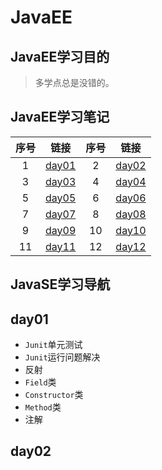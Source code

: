 # JavaEE

## JavaEE学习目的

> 多学点总是没错的。

## JavaEE学习笔记

| 序号 |                             链接                             | 序号 |                             链接                             |
| :--: | :----------------------------------------------------------: | :--: | :----------------------------------------------------------: |
|  1   |                  [day01](./day01/day01.md)                   |  2   | [day02](https://github.com/ainihu/ainihu.github.io/blob/master/blog/Java/02_javaEE/day02/day02.md) |
|  3   | [day03](https://github.com/ainihu/ainihu.github.io/blob/master/blog/Java/02_javaEE/day03/day03.md) |  4   |                  [day04](./day04/day04.md)                   |
|  5   |                  [day05](./day05/day05.md)                   |  6   |                  [day06](./day06/day06.md)                   |
|  7   |                  [day07](./day07/day07.md)                   |  8   |                  [day08](./day08/day08.md)                   |
|  9   |                  [day09](./day09/day09.md)                   |  10  |                  [day10](./day10/day10.md)                   |
|  11  |                  [day11](./day11/day11.md)                   |  12  |                  [day12](./day12/day12.md)                   |

## JavaSE学习导航

## day01

- `Junit`单元测试
- `Junit`运行问题解决
- 反射
- `Field`类
- `Constructor`类
- `Method`类
- 注解

## day02

